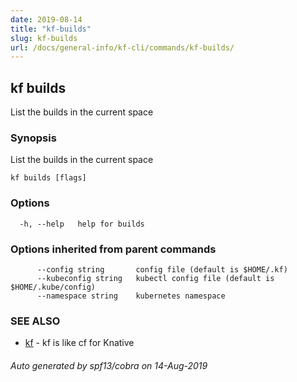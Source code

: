 ```yaml
---
date: 2019-08-14
title: "kf-builds"
slug: kf-builds
url: /docs/general-info/kf-cli/commands/kf-builds/
---
```

## kf builds

List the builds in the current space

### Synopsis

List the builds in the current space

```
kf builds [flags]
```

### Options

```
  -h, --help   help for builds
```

### Options inherited from parent commands

```
      --config string       config file (default is $HOME/.kf)
      --kubeconfig string   kubectl config file (default is $HOME/.kube/config)
      --namespace string    kubernetes namespace
```

### SEE ALSO

* [kf](/docs/general-info/kf-cli/commands/kf/)	 - kf is like cf for Knative

###### Auto generated by spf13/cobra on 14-Aug-2019
